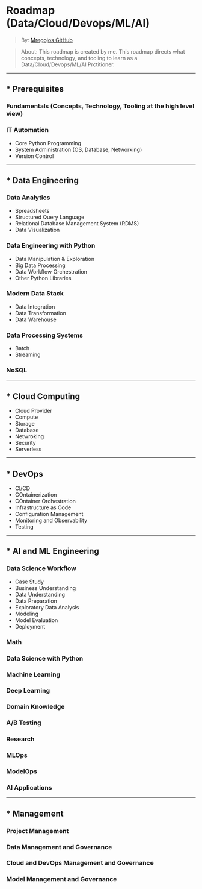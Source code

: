 # Roadmap (Data/Cloud/Devops/ML/AI)
> By: [Mregojos GitHub](https://github.com/Mregojos)

> About: This roadmap is created by me. This roadmap directs what concepts, technology, and tooling to learn as a Data/Cloud/Devops/ML/AI Prctitioner.

___
## * Prerequisites
### Fundamentals (Concepts, Technology, Tooling at the high level view)

### IT Automation
- Core Python Programming
- System Administration (OS, Database, Networking)
- Version Control
___
## * Data Engineering

### Data Analytics
- Spreadsheets
- Structured Query Language
- Relational Database Management System (RDMS)
- Data Visualization

### Data Engineering with Python
- Data Manipulation & Exploration
- Big Data Processing
- Data Workflow Orchestration
- Other Python Libraries

### Modern Data Stack
- Data Integration
- Data Transformation
- Data Warehouse

### Data Processing Systems
- Batch
- Streaming

### NoSQL
___
## * Cloud Computing 
- Cloud Provider
- Compute
- Storage
- Database
- Netwroking
- Security
- Serverless
___
## * DevOps
- CI/CD
- COntainerization
- COntainer Orchestration
- Infrastructure as Code
- Configuration Management
- Monitoring and Observability
- Testing
___
## * AI and ML Engineering

### Data Science Workflow
- Case Study
- Business Understanding
- Data Understanding
- Data Preparation
- Exploratory Data Analysis
- Modeling
- Model Evaluation
- Deployment

### Math

### Data Science with Python

### Machine Learning

### Deep Learning

### Domain Knowledge

### A/B Testing

### Research

### MLOps

### ModelOps

### AI Applications
___
## * Management

### Project Management

### Data Management and Governance

### Cloud and DevOps Management and Governance

### Model Management and Governance



